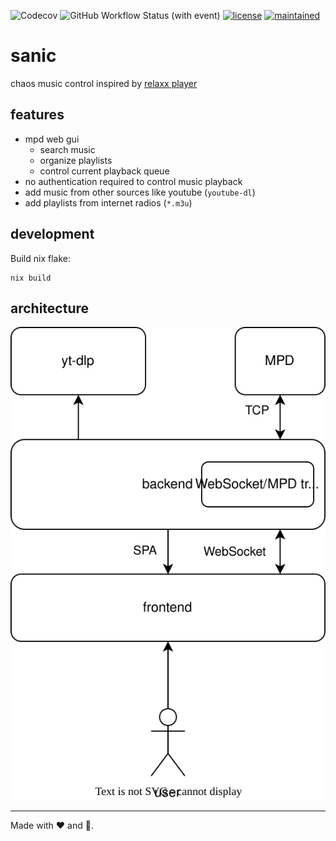 ![Codecov](https://img.shields.io/codecov/c/github/cccb/sonic)
![GitHub Workflow Status (with event)](https://img.shields.io/github/actions/workflow/status/cccb/sonic/test)
[![license](https://img.shields.io/gitlab/license/xengi/dotfiles)](https://choosealicense.com/licenses/mit/)
[![maintained](https://img.shields.io/maintenance/yes/2023)]()

# sanic

chaos music control inspired by [relaxx player][relaxx]


## features

- mpd web gui
  - search music
  - organize playlists
  - control current playback queue
- no authentication required to control music playback
- add music from other sources like youtube (`youtube-dl`)
- add playlists from internet radios (`*.m3u`)

## development

Build nix flake:

```shell
nix build
```

## architecture

[![Architecture](https://github.com/cccb/sanic/raw/main/architecture.drawio.svg)](https://app.diagrams.net/?mode=github#Hcccb%2Fsanic%2Fmain%2Farchitecture.drawio.svg)

---

Made with ❤️ and 🐍.

[relaxx]: http://relaxx.dirk-hoeschen.de/
